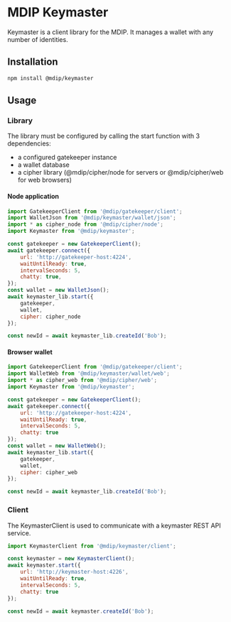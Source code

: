 # MDIP Keymaster

Keymaster is a client library for the MDIP.
It manages a wallet with any number of identities.

## Installation

```bash
npm install @mdip/keymaster
```

## Usage

### Library

The library must be configured by calling the start function with 3 dependencies:
- a configured gatekeeper instance
- a wallet database
- a cipher library (@mdip/cipher/node for servers or @mdip/cipher/web for web browsers)

#### Node application

```js
import GatekeeperClient from '@mdip/gatekeeper/client';
import WalletJson from '@mdip/keymaster/wallet/json';
import * as cipher_node from '@mdip/cipher/node';
import Keymaster from '@mdip/keymaster';

const gatekeeper = new GatekeeperClient();
await gatekeeper.connect({
    url: 'http://gatekeeper-host:4224',
    waitUntilReady: true,
    intervalSeconds: 5,
    chatty: true,
});
const wallet = new WalletJson();
await keymaster_lib.start({
    gatekeeper,
    wallet,
    cipher: cipher_node
});

const newId = await keymaster_lib.createId('Bob');
```

#### Browser wallet

```js
import GatekeeperClient from '@mdip/gatekeeper/client';
import WalletWeb from '@mdip/keymaster/wallet/web';
import * as cipher_web from '@mdip/cipher/web';
import Keymaster from '@mdip/keymaster';

const gatekeeper = new GatekeeperClient();
await gatekeeper.connect({
    url: 'http://gatekeeper-host:4224',
    waitUntilReady: true,
    intervalSeconds: 5,
    chatty: true
});
const wallet = new WalletWeb();
await keymaster_lib.start({
    gatekeeper,
    wallet,
    cipher: cipher_web
});

const newId = await keymaster_lib.createId('Bob');
```

### Client

The KeymasterClient is used to communicate with a keymaster REST API service.

```js
import KeymasterClient from '@mdip/keymaster/client';

const keymaster = new KeymasterClient();
await keymaster.start({
    url: 'http://keymaster-host:4226',
    waitUntilReady: true,
    intervalSeconds: 5,
    chatty: true
});

const newId = await keymaster.createId('Bob');
```
